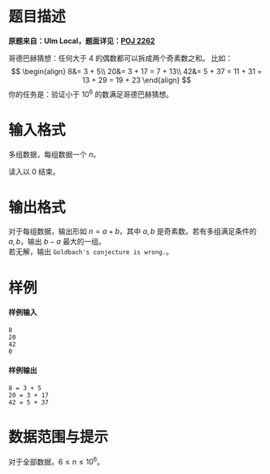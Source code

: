 
# 题目描述

**原题来自：Ulm Local，题面详见：[POJ 2262](http://poj.org/problem?id=2262)**

哥德巴赫猜想：任何大于 $4$ 的偶数都可以拆成两个奇素数之和。
比如：
$$
\begin{align}
8&= 3 + 5\\
20&= 3 + 17 = 7 + 13\\
42&= 5 + 37 = 11 + 31 = 13 + 29 = 19 + 23
\end{align}
$$
你的任务是：验证小于 $10^6$ 的数满足哥德巴赫猜想。


# 输入格式

多组数据，每组数据一个 $n$。

读入以 $0$ 结束。

# 输出格式

对于每组数据，输出形如 $n = a + b$，其中 $a,b$ 是奇素数。若有多组满足条件的 $a,b$，输出 $b-a$ 最大的一组。  
若无解，输出 `Goldbach's conjecture is wrong.`。

# 样例

#### 样例输入
```plain
8
20
42
0
```
#### 样例输出
```plain
8 = 3 + 5
20 = 3 + 17
42 = 5 + 37
```

# 数据范围与提示

对于全部数据，$6\le n\le 10^6$。

